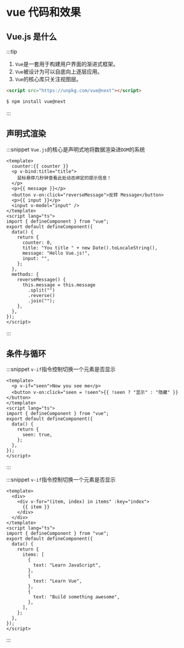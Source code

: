 # vue 代码和效果

## Vue.js 是什么

:::tip

1. `Vue`是一套用于构建用户界面的渐进式框架。
2. `Vue`被设计为可以自底向上逐层应用。
3. `Vue`的核心库只关注视图层。

```html
<script src="https://unpkg.com/vue@next"></script>
```

```bash
$ npm install vue@next
```

:::

## 声明式渲染

:::snippet `Vue.js`的核心是声明式地将数据渲染进`DOM`的系统

```vue
<template>
  counter:{{ counter }}
  <p v-bind:title="title">
    鼠标悬停几秒钟查看此处动态绑定的提示信息！
  </p>
  <p>{{ message }}</p>
  <button v-on:click="reverseMessage">反转 Message</button>
  <p>{{ input }}</p>
  <input v-model="input" />
</template>
<script lang="ts">
import { defineComponent } from "vue";
export default defineComponent({
  data() {
    return {
      counter: 0,
      title: "You title " + new Date().toLocaleString(),
      message: "Hello Vue.js!",
      input: "",
    };
  },
  methods: {
    reverseMessage() {
      this.message = this.message
        .split("")
        .reverse()
        .join("");
    },
  },
});
</script>
```

:::

## 条件与循环

:::snippet `v-if`指令控制切换一个元素是否显示

```vue
<template>
  <p v-if="seen">Now you see me</p>
  <button v-on:click="seen = !seen">{{ !seen ? "显示" : "隐藏" }}</button>
</template>
<script lang="ts">
import { defineComponent } from "vue";
export default defineComponent({
  data() {
    return {
      seen: true,
    };
  },
});
</script>
```

:::

:::snippet `v-if`指令控制切换一个元素是否显示

```vue
<template>
  <div>
    <div v-for="(item, index) in items" :key="index">
      {{ item }}
    </div>
  </div>
</template>
<script lang="ts">
import { defineComponent } from "vue";
export default defineComponent({
  data() {
    return {
      items: [
        {
          text: "Learn JavaScript",
        },
        {
          text: "Learn Vue",
        },
        {
          text: "Build something awesome",
        },
      ],
    };
  },
});
</script>
```

:::
